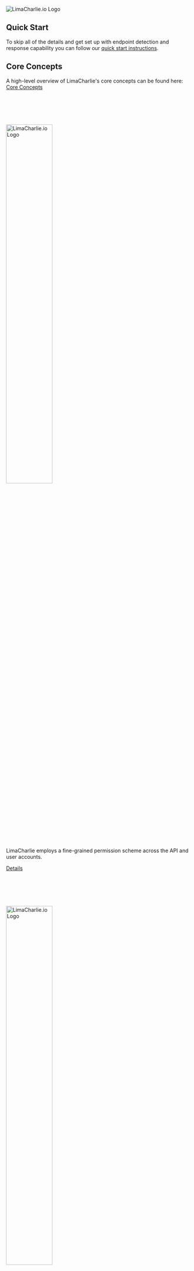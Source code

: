 <img src="https://storage.googleapis.com/limacharlie-io/brand/logo/logo_w_text-horizontal.png"
     alt="LimaCharlie.io Logo"
     style="" />
## Quick Start
To skip all of the details and get set up with endpoint detection and response capability you can follow our [quick start instructions](lcc_quick_start.md).

## Core Concepts
A high-level overview of LimaCharlie's core concepts can be found here: [Core Concepts]()

## <span style="color:rgba(00, 00, 00, 0)">LC-ACESS</span>
# <span style="color:rgba(00, 00, 00, 0)"></span>

<img src="https://storage.googleapis.com/limacharlie-io/brand/logo/lc-access.png"
     alt="LimaCharlie.io Logo"
     style="width: 50%" />

LimaCharlie employs a fine-grained permission scheme across the API and user accounts.

[Details](./lc-access.md)


## <span style="color:rgba(00, 00, 00, 0)">LC-AGENT</span> 
# <span style="color:rgba(00, 00, 00, 0)"></span>

<img src="https://storage.googleapis.com/limacharlie-io/brand/logo/lc-agent.png"
     alt="LimaCharlie.io Logo"
     style="width: 50%" />

The LimaCharlie agent - or sensor - is fully interactive and can monitor over [70 different event types](./events.md). The agent is written in C and then compiled for each different platform and architecture it runs on which means is that it has true feature parity across all operating systems. 

[Details](./lc-agent.md)


## <span style="color:rgba(00, 00, 00, 0)">LC-CODE</span> 
# <span style="color:rgba(00, 00, 00, 0)"></span>

<img src="https://storage.googleapis.com/limacharlie-io/brand/logo/lc-code.png"
     alt="LimaCharlie.io Logo"
     style="width: 50%" />

LimaCharlie provides standalone tools for security proffesionals to get started hunting out of the box but at its heart it is a toolbox for builders. This section of the documentation is a place where developers can find the resources they need to build and monetize their own products.

[Details](./lc-code.md)

## <span style="color:rgba(00, 00, 00, 0)">LC-EDU</span> 
# <span style="color:rgba(00, 00, 00, 0)"></span>

<img src="https://storage.googleapis.com/limacharlie-io/brand/logo/lc-edu.png"
     alt="LimaCharlie.io Logo"
     style="width: 50%" />

Education and open data is at the heart of LimaCharlie. To ensure that users get up to speed quickly - and make the most of the platform - LimaCharlie provides a host of educational resources.

[Details](./lc-edu.md)

## <span style="color:rgba(00, 00, 00, 0)">LC-HUNT</span> 
# <span style="color:rgba(00, 00, 00, 0)"></span>

<img src="https://storage.googleapis.com/limacharlie-io/brand/logo/lc-hunt.png"
     alt="LimaCharlie.io Logo"
     style="width: 50%" />


LimaCharlie is information security tools and infrastructure. Infrastructure to support any scale and tools to help analysts get started hunting as they grow into the platform.

[Details](./lc-hunt.md)

## <span style="color:rgba(00, 00, 00, 0)">LC-MARKETPLACE</span> 
# <span style="color:rgba(00, 00, 00, 0)"></span>

<img src="https://storage.googleapis.com/limacharlie-io/brand/logo/lc-marketplace.png"
     alt="LimaCharlie.io Logo"
     style="width: 50%" />

LimaCharlie offers additional free and paid integrated services through it's Add-Ons Marketplace.

[Details](./lc-marketplace.md)

## <span style="color:rgba(00, 00, 00, 0)">LC-OUTPUT</span>
# <span style="color:rgba(00, 00, 00, 0)"></span>

<img src="https://storage.googleapis.com/limacharlie-io/brand/logo/lc-output.png"
     alt="LimaCharlie.io Logo"
     style="width: 50%" />

The data produced by the LimaCharlie endpoint is under complete control of the user. LimaCharlie provides extensive storage and search options as part of its core offering but makes the full telemetry stream availble to users.

[Details](./lc-output.md)

## <span style="color:rgba(00, 00, 00, 0)">LC-OUPUT</span> 
# <span style="color:rgba(00, 00, 00, 0)"></span>

<img src="https://storage.googleapis.com/limacharlie-io/brand/logo/lc-storage.png"
     alt="LimaCharlie.io Logo"
     style="width: 50%" />

By default LimaCharlie stores a full year of searchable endpoint telemetry as well as log files, binary assets and more.

All files and telemetry ingested are indiexed across common indicators of compromise and are easily processed by any of the subsystems or products in the LimaCharlie offering.

[Details](./lc-agent.md)

## <span style="color:rgba(00, 00, 00, 0)">LC-Storage</span> 




